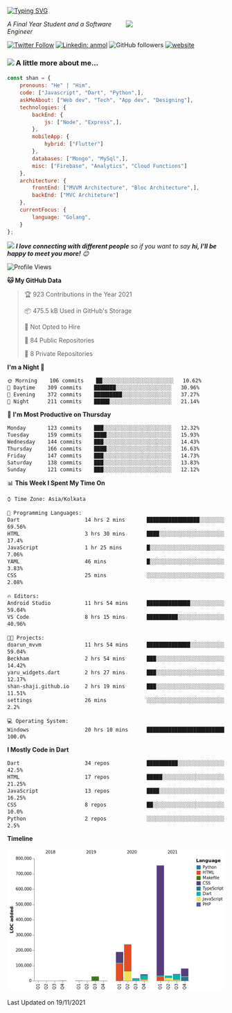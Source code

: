 <!-- <h2>नमस्ते (Namaste)🙏🏻, I'm Shan Shaji! <img src="https://media.giphy.com/media/12oufCB0MyZ1Go/giphy.gif" width="50"></h2> -->
[![Typing SVG](https://readme-typing-svg.herokuapp.com?lines=Hey%2C+I'm+Shan;I+am+a+Full+Stack+Developer)](https://git.io/typing-svg)

<img align='right' src="https://media.giphy.com/media/M9gbBd9nbDrOTu1Mqx/giphy.gif" width="230">
<p><em>A Final Year Student and a Software Engineer</em></p>

[![Twitter Follow](https://img.shields.io/twitter/follow/shan__shaji?style=flat)](https://twitter.com/intent/follow?screen_name=shan__shaji)
[![Linkedin: anmol](https://img.shields.io/badge/shan-shaji?style=flat-square&logo=Linkedin&logoColor=white&link=https://www.linkedin.com/in/shan-shaji/)](https://www.linkedin.com/in/shan-shaji/)
![GitHub followers](https://img.shields.io/github/followers/shan-shaji?label=Follow&style=social)
[![website](https://img.shields.io/badge/Website-46a2f1.svg?&style=flat-square&logo=Google-Chrome&logoColor=white&link=http://shan-shaji.github.io/)](http://shan-shaji.github.io/)



### <img src="https://media.giphy.com/media/VgCDAzcKvsR6OM0uWg/giphy.gif" width="50"> A little more about me...  

```javascript
const shan = {
    pronouns: "He" | "Him",
    code: ["Javascript", "Dart", "Python",],
    askMeAbout: ["Web dev", "Tech", "App dev", "Designing"],
    technologies: {
        backEnd: {
            js: ["Node", "Express",],
        },
        mobileApp: {
            hybrid: ["Flutter"]
        },
        databases: ["Mongo", "MySql",],
        misc: ["Firebase", "Analytics", "Cloud Functions"]
    },
    architecture: {
        frontEnd: ["MVVM Architecture", "Bloc Architecture",],
        backEnd: ["MVC Architeture"]
    },
    currentFocus: {
        language: "Golang",
    }
};
```

<img src="https://media.giphy.com/media/LnQjpWaON8nhr21vNW/giphy.gif" width="60"> <em><b>I love connecting with different people</b> so if you want to say <b>hi, I'll be happy to meet you more!</b> 😊</em>


<!--START_SECTION:waka-->
![Profile Views](http://img.shields.io/badge/Profile%20Views-5-blue)

**🐱 My GitHub Data** 

> 🏆 923 Contributions in the Year 2021
 > 
> 📦 475.5 kB Used in GitHub's Storage 
 > 
> 🚫 Not Opted to Hire
 > 
> 📜 84 Public Repositories 
 > 
> 🔑 8 Private Repositories  
 > 
**I'm a Night 🦉** 

```text
🌞 Morning    106 commits    ██░░░░░░░░░░░░░░░░░░░░░░░   10.62% 
🌆 Daytime    309 commits    ███████░░░░░░░░░░░░░░░░░░   30.96% 
🌃 Evening    372 commits    █████████░░░░░░░░░░░░░░░░   37.27% 
🌙 Night      211 commits    █████░░░░░░░░░░░░░░░░░░░░   21.14%

```
📅 **I'm Most Productive on Thursday** 

```text
Monday       123 commits    ███░░░░░░░░░░░░░░░░░░░░░░   12.32% 
Tuesday      159 commits    ████░░░░░░░░░░░░░░░░░░░░░   15.93% 
Wednesday    144 commits    ███░░░░░░░░░░░░░░░░░░░░░░   14.43% 
Thursday     166 commits    ████░░░░░░░░░░░░░░░░░░░░░   16.63% 
Friday       147 commits    ███░░░░░░░░░░░░░░░░░░░░░░   14.73% 
Saturday     138 commits    ███░░░░░░░░░░░░░░░░░░░░░░   13.83% 
Sunday       121 commits    ███░░░░░░░░░░░░░░░░░░░░░░   12.12%

```


📊 **This Week I Spent My Time On** 

```text
⌚︎ Time Zone: Asia/Kolkata

💬 Programming Languages: 
Dart                     14 hrs 2 mins       █████████████████░░░░░░░░   69.56% 
HTML                     3 hrs 30 mins       ████░░░░░░░░░░░░░░░░░░░░░   17.4% 
JavaScript               1 hr 25 mins        █░░░░░░░░░░░░░░░░░░░░░░░░   7.06% 
YAML                     46 mins             █░░░░░░░░░░░░░░░░░░░░░░░░   3.83% 
CSS                      25 mins             ░░░░░░░░░░░░░░░░░░░░░░░░░   2.08%

🔥 Editors: 
Android Studio           11 hrs 54 mins      ██████████████░░░░░░░░░░░   59.04% 
VS Code                  8 hrs 15 mins       ██████████░░░░░░░░░░░░░░░   40.96%

🐱‍💻 Projects: 
doarun_mvvm              11 hrs 54 mins      ██████████████░░░░░░░░░░░   59.04% 
Beckham                  2 hrs 54 mins       ███░░░░░░░░░░░░░░░░░░░░░░   14.42% 
yaru_widgets.dart        2 hrs 27 mins       ███░░░░░░░░░░░░░░░░░░░░░░   12.17% 
shan-shaji.github.io     2 hrs 19 mins       ███░░░░░░░░░░░░░░░░░░░░░░   11.51% 
settings                 26 mins             ░░░░░░░░░░░░░░░░░░░░░░░░░   2.2%

💻 Operating System: 
Windows                  20 hrs 10 mins      █████████████████████████   100.0%

```

**I Mostly Code in Dart** 

```text
Dart                     34 repos            ██████████░░░░░░░░░░░░░░░   42.5% 
HTML                     17 repos            █████░░░░░░░░░░░░░░░░░░░░   21.25% 
JavaScript               13 repos            ████░░░░░░░░░░░░░░░░░░░░░   16.25% 
CSS                      8 repos             ██░░░░░░░░░░░░░░░░░░░░░░░   10.0% 
Python                   2 repos             ░░░░░░░░░░░░░░░░░░░░░░░░░   2.5%

```


**Timeline**

![Chart not found](https://raw.githubusercontent.com/shan-shaji/shan-shaji/master/charts/bar_graph.png) 


 Last Updated on 19/11/2021
<!--END_SECTION:waka-->

